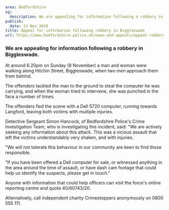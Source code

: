 ```yaml
area: Bedfordshire
og:
  description: We are appealing for information following a robbery in Biggleswade.
publish:
  date: 13 Nov 2020
title: Appeal for information following robbery in Biggleswade
url: https://www.bedfordshire.police.uk/news-and-appeals/appeal-robbery-biggleswade
```

### We are appealing for information following a robbery in Biggleswade.

At around 6.20pm on Sunday (8 November) a man and woman were walking along Hitchin Street, Biggleswade, when two men approach them from behind.

The offenders tackled the man to the ground to steal the computer he was carrying, and when the woman tried to intervene, she was punched in the face a number of times.

The offenders fled the scene with a Dell 5720 computer, running towards Langford, leaving both victims with multiple injuries.

Detective Sergeant Simon Hancock, of Bedfordshire Police's Crime Investigation Team, who is investigating this incident, said: "We are actively seeking any information about this attack. This was a vicious assault that left the victims understandably very shaken, and with injuries.

"We will not tolerate this behaviour in our community are keen to find those responsible.

"If you have been offered a Dell computer for sale, or witnessed anything in the area around the time of assault, or have dash cam footage that could help us identify the suspects, please get in touch."

Anyone with information that could help officers can visit the force's online reporting centre and quote 40/60743/20.

Alternatively, call independent charity Crimestoppers anonymously on 0800 555 111.
